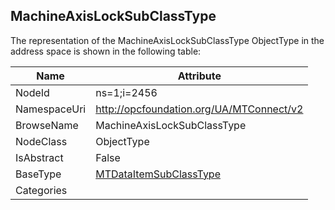 <!-- objecttype -->
## MachineAxisLockSubClassType
  
<!-- end of text -->
The representation of the MachineAxisLockSubClassType ObjectType in the address space is shown in the following table:  

|Name|Attribute|
|---|---|
|NodeId|ns=1;i=2456|
|NamespaceUri|http://opcfoundation.org/UA/MTConnect/v2|
|BrowseName|MachineAxisLockSubClassType|
|NodeClass|ObjectType|
|IsAbstract|False|
|BaseType|[MTDataItemSubClassType](../../ObjectTypes/MTDataItemSubClassType/readme.md)|
|Categories||

